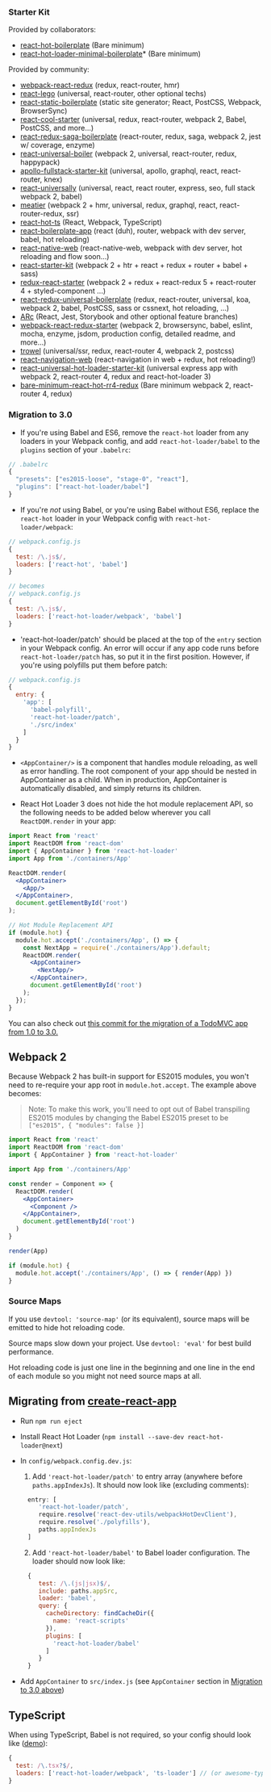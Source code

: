 ### Starter Kit

Provided by collaborators:
* [react-hot-boilerplate](https://github.com/gaearon/react-hot-boilerplate/tree/next) (Bare minimum)
* [react-hot-loader-minimal-boilerplate](https://github.com/wkwiatek/react-hot-loader-minimal-boilerplate)* (Bare minimum)

Provided by community:
* [webpack-react-redux](https://github.com/jpsierens/webpack-react-redux) (redux, react-router, hmr)
* [react-lego](https://github.com/peter-mouland/react-lego) (universal, react-router, other optional techs)
* [react-static-boilerplate](https://github.com/koistya/react-static-boilerplate) (static site generator; React, PostCSS, Webpack, BrowserSync)
* [react-cool-starter](https://github.com/wellyshen/react-cool-starter) (universal, redux, react-router, webpack 2, Babel, PostCSS, and more...)
* [react-redux-saga-boilerplate](https://github.com/gilbarbara/react-redux-saga-boilerplate) (react-router, redux, saga, webpack 2, jest w/ coverage, enzyme)
* [react-universal-boiler](https://github.com/strues/react-universal-boiler) (webpack 2, universal, react-router, redux, happypack)
* [apollo-fullstack-starter-kit](https://github.com/sysgears/apollo-fullstack-starter-kit) (universal, apollo, graphql, react, react-router, knex)
* [react-universally](https://github.com/ctrlplusb/react-universally) (universal, react, react router, express, seo, full stack webpack 2, babel)
* [meatier](https://github.com/mattkrick/meatier) (webpack 2 + hmr, universal, redux, graphql, react, react-router-redux, ssr)
* [react-hot-ts](https://github.com/Glavin001/react-hot-ts) (React, Webpack, TypeScript)
* [react-boilerplate-app](https://github.com/vebjorni/react-boilerplate-app) (react (duh), router, webpack with dev server, babel, hot reloading)
* [react-native-web](https://github.com/agrcrobles/react-native-web-webpack-starter) (react-native-web, webpack with dev server, hot reloading and flow soon...)
* [react-starter-kit](https://github.com/elios264/react-starter) (webpack 2 + htr + react + redux + router + babel + sass)
* [redux-react-starter](https://github.com/didierfranc/redux-react-starter) (webpack 2 + redux + react-redux 5 + react-router 4 + styled-component ...)
* [react-redux-universal-boilerplate](https://github.com/kiki-le-singe/react-redux-universal-boilerplate) (redux, react-router, universal, koa, webpack 2, babel, PostCSS, sass or cssnext, hot reloading, ...)
* [ARc](https://arc.js.org) (React, Jest, Storybook and other optional feature branches)
* [webpack-react-redux-starter](https://github.com/stsiarzhanau/webpack-react-redux-starter) (webpack 2, browsersync, babel, eslint, mocha, enzyme, jsdom, production config, detailed readme, and more...)
* [trowel](https://github.com/frux/trowel) (universal/ssr, redux, react-router 4, webpack 2, postcss)
* [react-navigation-web](https://github.com/agrcrobles/react-navigation-web) (react-navigation in web + redux, hot reloading!)
* [react-universal-hot-loader-starter-kit](https://github.com/earnubs/react-hot-loader-starter-kit) (universal express app with webpack 2, react-router 4, redux and react-hot-loader 3)
* [bare-minimum-react-hot-rr4-redux](https://github.com/nganbread/bare-minimum-react-hot-rr4-redux) (Bare minimum webpack 2, react-router 4, redux)

### Migration to 3.0
- If you're using Babel and ES6, remove the `react-hot` loader from any loaders in your Webpack config, and add `react-hot-loader/babel` to the `plugins` section of your `.babelrc`:

```js
// .babelrc
{
  "presets": ["es2015-loose", "stage-0", "react"],
  "plugins": ["react-hot-loader/babel"]
}
```

- If you're *not* using Babel, or you're using Babel without ES6, replace the `react-hot` loader in your Webpack config with `react-hot-loader/webpack`:

```js
// webpack.config.js
{
  test: /\.js$/,
  loaders: ['react-hot', 'babel']
}

// becomes
// webpack.config.js
{
  test: /\.js$/,
  loaders: ['react-hot-loader/webpack', 'babel']
}
```

- 'react-hot-loader/patch' should be placed at the top of the `entry` section in your Webpack config. An error will occur if any app code runs before `react-hot-loader/patch` has, so put it in the first position. However, if you're using polyfills put them before patch:

```js
// webpack.config.js
{
  entry: {
    'app': [
      'babel-polyfill',
      'react-hot-loader/patch',
      './src/index'
    ]
  }
}
```

- `<AppContainer/>` is a component that handles module reloading, as well as error handling. The root component of your app should be nested in AppContainer as a child. When in production, AppContainer is automatically disabled, and simply returns its children.

- React Hot Loader 3 does not hide the hot module replacement API, so the following needs to be added below wherever you call `ReactDOM.render` in your app:

```jsx
import React from 'react'
import ReactDOM from 'react-dom'
import { AppContainer } from 'react-hot-loader'
import App from './containers/App'

ReactDOM.render(
  <AppContainer>
    <App/>
  </AppContainer>,
  document.getElementById('root')
);

// Hot Module Replacement API
if (module.hot) {
  module.hot.accept('./containers/App', () => {
    const NextApp = require('./containers/App').default;
    ReactDOM.render(
      <AppContainer>
        <NextApp/>
      </AppContainer>,
      document.getElementById('root')
    );
  });
}
```

You can also check out [this commit for the migration of a TodoMVC app from 1.0 to 3.0.](https://github.com/gaearon/redux-devtools/commit/64f58b7010a1b2a71ad16716eb37ac1031f93915)

## Webpack 2

Because Webpack 2 has built-in support for ES2015 modules, you won't need to re-require your app root in `module.hot.accept`. The example above becomes:

> Note: To make this work, you'll need to opt out of Babel transpiling ES2015 modules by changing the Babel ES2015 preset to be `["es2015", { "modules": false }]`

```jsx
import React from 'react'
import ReactDOM from 'react-dom'
import { AppContainer } from 'react-hot-loader'

import App from './containers/App'

const render = Component => {
  ReactDOM.render(
    <AppContainer>
      <Component />
    </AppContainer>,
    document.getElementById('root')
  )
}

render(App)

if (module.hot) {
  module.hot.accept('./containers/App', () => { render(App) })
}
```

### Source Maps

If you use `devtool: 'source-map'` (or its equivalent), source maps will be emitted to hide hot reloading code.

Source maps slow down your project. Use `devtool: 'eval'` for best build performance.

Hot reloading code is just one line in the beginning and one line in the end of each module so you might not need source maps at all.

## Migrating from [create-react-app](https://github.com/facebookincubator/create-react-app)

* Run `npm run eject`
* Install React Hot Loader (`npm install --save-dev react-hot-loader@next`)
* In `config/webpack.config.dev.js`:
  1. Add `'react-hot-loader/patch'` to entry array (anywhere before `paths.appIndexJs`). It should now look like (excluding comments):
  ```js
    entry: [
       'react-hot-loader/patch',
       require.resolve('react-dev-utils/webpackHotDevClient'),
       require.resolve('./polyfills'),
       paths.appIndexJs
    ]
  ```

  2. Add `'react-hot-loader/babel'` to Babel loader configuration. The loader should now look like:
  ```js
    {
       test: /\.(js|jsx)$/,
       include: paths.appSrc,
       loader: 'babel',
       query: {
         cacheDirectory: findCacheDir({
           name: 'react-scripts'
         }),
         plugins: [
           'react-hot-loader/babel'
         ]
       }
    }
  ```

* Add `AppContainer` to `src/index.js` (see `AppContainer` section in [Migration to 3.0 above](https://github.com/gaearon/react-hot-loader/blob/next-docs/docs/README.md#migration-to-30))

## TypeScript

When using TypeScript, Babel is not required, so your config should look like ([demo](https://github.com/Glavin001/react-hot-ts)):

```js
{
  test: /\.tsx?$/,
  loaders: ['react-hot-loader/webpack', 'ts-loader'] // (or awesome-typescript-loader)
}
```
